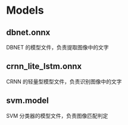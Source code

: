 # Models

## dbnet.onnx

DBNET 的模型文件，负责提取图像中的文字

## crnn_lite_lstm.onnx

CRNN 的轻量型模型文件，负责识别图像中的文字

## svm.model

SVM 分类器的模型文件，负责图像匹配判定
